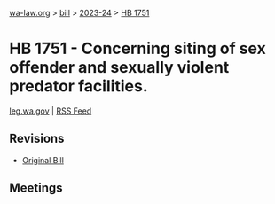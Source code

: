 [wa-law.org](/) > [bill](/bill/) > [2023-24](/bill/2023-24/) > [HB 1751](/bill/2023-24/hb/1751/)

# HB 1751 - Concerning siting of sex offender and sexually violent predator facilities.
[leg.wa.gov](https://app.leg.wa.gov/billsummary?BillNumber=1751&Year=2023&Initiative=false) | [RSS Feed](./rss.xml)

## Revisions
* [Original Bill](1/)

## Meetings